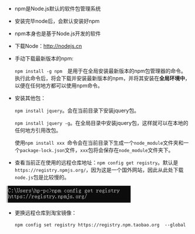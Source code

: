 - npm是Node.js默认的软件包管理系统
- 安装完毕node后，会默认安装好npm
- npm本身也是基于Node.js开发的软件
- 下载Node：http://nodejs.cn

- 手动下载最新版本的npm:

   `npm install -g npm  `是用于在全局安装最新版本的npm包管理器的命令。执行此命令后，将会下载并安装最新版本的npm，并将其安装在**全局环境中**，以便在任何地方都可以使用npm命令。

- 安装其他包：

  `npm install jquery`。会在当前目录下安装jquery包。

  `npm install jquery -g`。在全局目录中安装jquery包，这样就可以在本地的任何地方引用改包。

  使用`npm install xxx `命令会在当前目录下生成一个`node_module`文件夹和一个`package-lock.json`文件，`xxx`包将会保存在`node_module`文件夹下。

- 查看当前正在使用的远程仓库地址：`npm config get registry`。默认是`https://registry.npmjs.org/`，因为这是一个国外网站，因此从此处下载`node.js`包是比较慢的。

![image-20230919165743488](02.安装npm.assets/image-20230919165743488-16951138649441.png)

- 更换远程仓库到淘宝镜像：

  `npm config set registry https://registry.npm.taobao.org  --global`